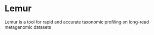 # Lemur

Lemur is a tool for rapid and accurate taxonomic profiling on long-read metagenomic datasets 
